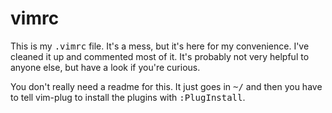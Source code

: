 # vimrc

This is my <tt>.vimrc</tt> file. It's a mess, but it's here for my convenience. I've cleaned it up and commented most of it. It's probably not very helpful to anyone else, but have a look if you're curious.

You don't really need a readme for this. It just goes in <tt>~/</tt> and then you have to tell vim-plug to install the plugins with <tt>:PlugInstall</tt>.
